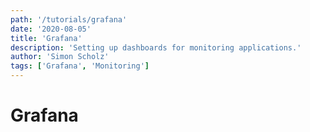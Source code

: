 ```yaml
---
path: '/tutorials/grafana'
date: '2020-08-05'
title: 'Grafana'
description: 'Setting up dashboards for monitoring applications.'
author: 'Simon Scholz'
tags: ['Grafana', 'Monitoring']
---
```


# Grafana
